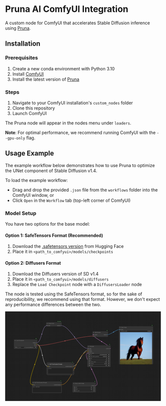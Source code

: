 # Pruna AI ComfyUI Integration

A custom node for ComfyUI that accelerates Stable Diffusion inference using [Pruna](https://docs.pruna.ai/en/latest/index.html).

## Installation

### Prerequisites
1. Create a new conda environment with Python 3.10
2. Install [ComfyUI](https://github.com/comfyanonymous/ComfyUI)
3. Install the latest version of [Pruna](https://docs.pruna.ai/en/latest/setup/pip.html)

### Steps
1. Navigate to your ComfyUI installation's `custom_nodes` folder
2. Clone this repository
3. Launch ComfyUI

The Pruna node will appear in the nodes menu under `loaders`.

**Note**: For optimal performance, we recommend running ComfyUI with the `--gpu-only` flag.

## Usage Example

The example workflow below demonstrates how to use Pruna to optimize the UNet component of Stable Diffusion v1.4.

To load the example workflow:
- Drag and drop the provided `.json` file from the `workflows` folder into the ComfyUI window, or
- Click `Open` in the `Workflow` tab (top-left corner of ComfyUI)

### Model Setup
You have two options for the base model:

#### Option 1: SafeTensors Format (Recommended)
1. Download the [.safetensors version](https://huggingface.co/CompVis/stable-diffusion-v-1-4-original/resolve/refs%2Fpr%2F228/sd-v1-4.safetensors) from Hugging Face
2. Place it in `<path_to_comfyui>/models/checkpoints`

#### Option 2: Diffusers Format
1. Download the Diffusers version of SD v1.4
2. Place it in `<path_to_comfyui>/models/diffusers`
3. Replace the `Load Checkpoint` node with a `DiffusersLoader` node

The node is tested using the SafeTensors format, so for the 
sake of reproducibility, we recommend using that format. 
However, we don't expect any performance differences between the two.


![Example Workflow](./images/example.png)
